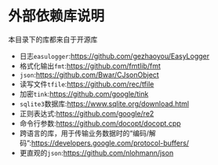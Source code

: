 # 外部依赖库说明

本目录下的库都来自于开源库

- 日志`easulogger`:https://github.com/gezhaoyou/EasyLogger
- 格式化输出`fmt`:https://github.com/fmtlib/fmt
- `json`:https://github.com/Bwar/CJsonObject
- 读写文件`tfile`:https://github.com/rec/tfile
- 加密`tink`:https://github.com/google/tink
- `sqlite3`数据库:https://www.sqlite.org/download.html
- 正则表达式:https://github.com/google/re2
- 命令行参数:https://github.com/docopt/docopt.cpp
- 跨语言的库，用于传输业务数据时的“编码/解码”:https://developers.google.com/protocol-buffers/
- 更直观的`json`:https://github.com/nlohmann/json
